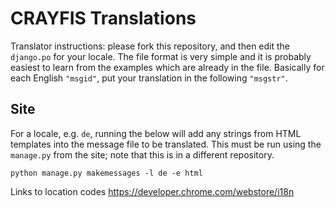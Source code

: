# CRAYFIS Translations

Translator instructions: please fork this repository, and then edit the `django.po` for your locale. The file format is very simple and it is probably easiest to learn from the examples which are already in the file. Basically for each English `"msgid"`, put your translation in the following `"msgstr"`.

## Site

For a locale, e.g. `de`, running the below will add any strings from HTML templates into the message file to be translated. This must be run using the `manage.py` from the site; note that this is in a different repository.

```
python manage.py makemessages -l de -e html
```

Links to location codes https://developer.chrome.com/webstore/i18n
